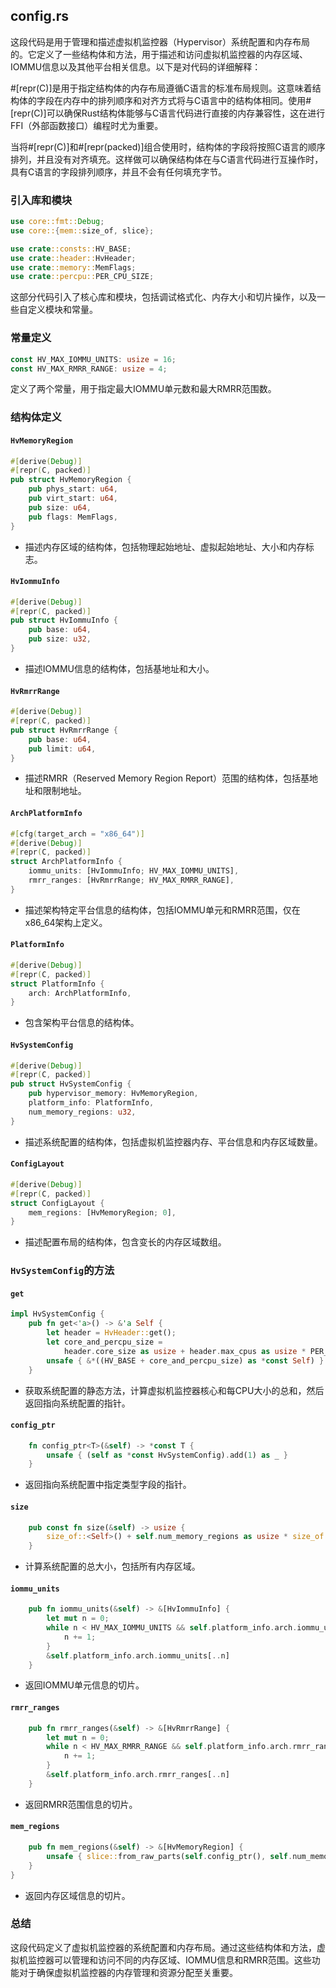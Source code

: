 ## config.rs

这段代码是用于管理和描述虚拟机监控器（Hypervisor）系统配置和内存布局的。它定义了一些结构体和方法，用于描述和访问虚拟机监控器的内存区域、IOMMU信息以及其他平台相关信息。以下是对代码的详细解释：

#[repr(C)]是用于指定结构体的内存布局遵循C语言的标准布局规则。这意味着结构体的字段在内存中的排列顺序和对齐方式将与C语言中的结构体相同。使用#[repr(C)]可以确保Rust结构体能够与C语言代码进行直接的内存兼容性，这在进行FFI（外部函数接口）编程时尤为重要。

当将#[repr(C)]和#[repr(packed)]组合使用时，结构体的字段将按照C语言的顺序排列，并且没有对齐填充。这样做可以确保结构体在与C语言代码进行互操作时，具有C语言的字段排列顺序，并且不会有任何填充字节。

### 引入库和模块
```rust
use core::fmt::Debug;
use core::{mem::size_of, slice};

use crate::consts::HV_BASE;
use crate::header::HvHeader;
use crate::memory::MemFlags;
use crate::percpu::PER_CPU_SIZE;
```
这部分代码引入了核心库和模块，包括调试格式化、内存大小和切片操作，以及一些自定义模块和常量。

### 常量定义
```rust
const HV_MAX_IOMMU_UNITS: usize = 16;
const HV_MAX_RMRR_RANGE: usize = 4;
```
定义了两个常量，用于指定最大IOMMU单元数和最大RMRR范围数。

### 结构体定义

#### `HvMemoryRegion`
```rust
#[derive(Debug)]
#[repr(C, packed)]
pub struct HvMemoryRegion {
    pub phys_start: u64,
    pub virt_start: u64,
    pub size: u64,
    pub flags: MemFlags,
}
```
- 描述内存区域的结构体，包括物理起始地址、虚拟起始地址、大小和内存标志。

#### `HvIommuInfo`
```rust
#[derive(Debug)]
#[repr(C, packed)]
pub struct HvIommuInfo {
    pub base: u64,
    pub size: u32,
}
```
- 描述IOMMU信息的结构体，包括基地址和大小。

#### `HvRmrrRange`
```rust
#[derive(Debug)]
#[repr(C, packed)]
pub struct HvRmrrRange {
    pub base: u64,
    pub limit: u64,
}
```
- 描述RMRR（Reserved Memory Region Report）范围的结构体，包括基地址和限制地址。

#### `ArchPlatformInfo`
```rust
#[cfg(target_arch = "x86_64")]
#[derive(Debug)]
#[repr(C, packed)]
struct ArchPlatformInfo {
    iommu_units: [HvIommuInfo; HV_MAX_IOMMU_UNITS],
    rmrr_ranges: [HvRmrrRange; HV_MAX_RMRR_RANGE],
}
```
- 描述架构特定平台信息的结构体，包括IOMMU单元和RMRR范围，仅在x86_64架构上定义。

#### `PlatformInfo`
```rust
#[derive(Debug)]
#[repr(C, packed)]
struct PlatformInfo {
    arch: ArchPlatformInfo,
}
```
- 包含架构平台信息的结构体。

#### `HvSystemConfig`
```rust
#[derive(Debug)]
#[repr(C, packed)]
pub struct HvSystemConfig {
    pub hypervisor_memory: HvMemoryRegion,
    platform_info: PlatformInfo,
    num_memory_regions: u32,
}
```
- 描述系统配置的结构体，包括虚拟机监控器内存、平台信息和内存区域数量。

#### `ConfigLayout`
```rust
#[derive(Debug)]
#[repr(C, packed)]
struct ConfigLayout {
    mem_regions: [HvMemoryRegion; 0],
}
```
- 描述配置布局的结构体，包含变长的内存区域数组。

### `HvSystemConfig`的方法
#### `get`
```rust
impl HvSystemConfig {
    pub fn get<'a>() -> &'a Self {
        let header = HvHeader::get();
        let core_and_percpu_size =
            header.core_size as usize + header.max_cpus as usize * PER_CPU_SIZE;
        unsafe { &*((HV_BASE + core_and_percpu_size) as *const Self) }
    }
```
- 获取系统配置的静态方法，计算虚拟机监控器核心和每CPU大小的总和，然后返回指向系统配置的指针。

#### `config_ptr`
```rust
    fn config_ptr<T>(&self) -> *const T {
        unsafe { (self as *const HvSystemConfig).add(1) as _ }
    }
```
- 返回指向系统配置中指定类型字段的指针。

#### `size`
```rust
    pub const fn size(&self) -> usize {
        size_of::<Self>() + self.num_memory_regions as usize * size_of::<HvMemoryRegion>()
    }
```
- 计算系统配置的总大小，包括所有内存区域。

#### `iommu_units`
```rust
    pub fn iommu_units(&self) -> &[HvIommuInfo] {
        let mut n = 0;
        while n < HV_MAX_IOMMU_UNITS && self.platform_info.arch.iommu_units[n].base != 0 {
            n += 1;
        }
        &self.platform_info.arch.iommu_units[..n]
    }
```
- 返回IOMMU单元信息的切片。

#### `rmrr_ranges`
```rust
    pub fn rmrr_ranges(&self) -> &[HvRmrrRange] {
        let mut n = 0;
        while n < HV_MAX_RMRR_RANGE && self.platform_info.arch.rmrr_ranges[n].limit != 0 {
            n += 1;
        }
        &self.platform_info.arch.rmrr_ranges[..n]
    }
```
- 返回RMRR范围信息的切片。

#### `mem_regions`
```rust
    pub fn mem_regions(&self) -> &[HvMemoryRegion] {
        unsafe { slice::from_raw_parts(self.config_ptr(), self.num_memory_regions as usize) }
    }
}
```
- 返回内存区域信息的切片。

### 总结
这段代码定义了虚拟机监控器的系统配置和内存布局。通过这些结构体和方法，虚拟机监控器可以管理和访问不同的内存区域、IOMMU信息和RMRR范围。这些功能对于确保虚拟机监控器的内存管理和资源分配至关重要。
